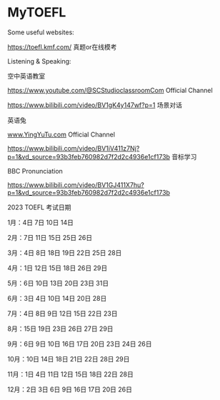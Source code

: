# MyTOEFL

Some useful websites:

https://toefl.kmf.com/ 真题or在线模考





Listening & Speaking:

空中英语教室

https://www.youtube.com/@SCStudioclassroomCom Official Channel

https://www.bilibili.com/video/BV1gK4y147wf?p=1 场景对话



英语兔

www.YingYuTu.com Official Channel

https://www.bilibili.com/video/BV1iV411z7Nj?p=1&vd_source=93b3feb760982d7f2d2c4936e1cf173b 音标学习



BBC Pronunciation

https://www.bilibili.com/video/BV1GJ411X7hu?p=1&vd_source=93b3feb760982d7f2d2c4936e1cf173b



2023 TOEFL 考试日期

1月：4日 7日 10日 14日

2月：7日 11日 15日 25日 26日

3月：4日 8日 18日 19日 22日 25日 28日

4月：1日 12日 15日 18日 26日 29日

5月：6日 10日 13日 20日 23日 31日

6月：3日 4日 10日 14日 20日 28日

7月：4日 8日 9日 12日 15日 22日 23日

8月：15日 19日 23日 26日 27日 29日

9月：6日 9日 10日 16日 17日 20日 23日 24日 26日

10月：10日 14日 18日 21日 22日 28日 29日

11月：1日 4日 11日 12日 15日 18日 22日 28日

12月：2日 3日 6日 9日 16日 17日 20日 26日
